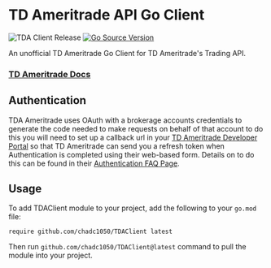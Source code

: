 # TD Ameritrade API Go Client

![TDA Client Release](https://img.shields.io/github/v/release/chadc1050/TDAClient)
[![Go Source Version](https://img.shields.io/github/go-mod/go-version/chadc1050/TDAClient/master)](https://go.dev/doc/devel/release#go1.19)

An unofficial TD Ameritrade Go Client for TD Ameritrade's Trading API.

### [TD Ameritrade Docs](https://developer.tdameritrade.com/)

## Authentication
TDA Ameritrade uses OAuth with a brokerage accounts credentials to generate the code needed to make requests on behalf
of that account to do this you will need to set up a callback url in
your [TD Ameritrade Developer Portal](https://developer.tdameritrade.com/user/me/apps)
so that TD Ameritrade can send you a refresh token when Authentication is completed using their web-based form.
Details on to do this can be found in their [Authentication FAQ Page](https://developer.tdameritrade.com/content/authentication-faq).


## Usage
To add TDAClient module to your project, add the following to your ```go.mod``` file:

```
require github.com/chadc1050/TDAClient latest
```

Then run ```github.com/chadc1050/TDAClient@latest``` command to pull the module into your project.